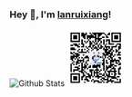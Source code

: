 ### Hey 👋, I'm [lanruixiang](https://lanruixiang.github.io/)!

![Github Stats](https://github-readme-stats.vercel.app/api?username=lanruixiang&show_icons=true) <img src="/qrcode.jpg" width="20%">

<!---
lanruixiang/lanruixiang is a ✨ special ✨ repository because its `README.md` (this file) appears on your GitHub profile.
You can click the Preview link to take a look at your changes.
- 👋 Hi, I’m @lanruixiang
- 👀 I’m interested in ...
- 🌱 I’m currently learning ...
- 💞️ I’m looking to collaborate on ...
- 📫 How to reach me ...
--->
